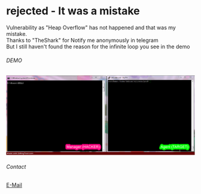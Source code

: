 # rejected - It was a mistake

Vulnerability as "Heap Overflow" has not happened and that was my mistake.  
Thanks to "TheShark" for Notify me anonymously in telegram  
But I still haven't found the reason for the infinite loop you see in the demo

###### DEMO

![alt text](https://raw.githubusercontent.com/AlirezaChegini/NET-SNMP-Heap-overflow/master/POC.GIF "Logo Title Text 1")

###### Contact
[E-Mail](mailto:coc.nimaarek@gmail.com)  
